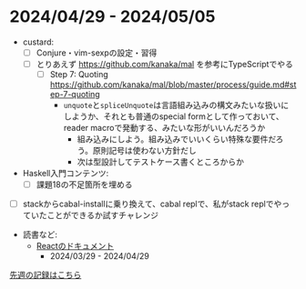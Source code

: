 # 2024/04/29 - 2024/05/05

- custard:
    - [ ] Conjure・vim-sexpの設定・習得
    - [ ] とりあえず <https://github.com/kanaka/mal> を参考にTypeScriptでやる
        - [ ] Step 7: Quoting <https://github.com/kanaka/mal/blob/master/process/guide.md#step-7-quoting>
            - `unquote`と`spliceUnquote`は言語組み込みの構文みたいな扱いにしようか、それとも普通のspecial formとして作っておいて、reader macroで発動する、みたいな形がいいんだろうか
                - 組み込みにしよう。組み込みでいいくらい特殊な要件だろう。原則記号は使わない方針だし
                - 次は型設計してテストケース書くところからか
- Haskell入門コンテンツ:
    - [ ] 課題18の不足箇所を埋める
- [ ] stackからcabal-installに乗り換えて、cabal replで、私がstack replでやっていたことができるか試すチャレンジ
- 読書など:
    - [Reactのドキュメント](https://ja.react.dev/learn)
        - 2024/03/29 - 2024/04/29

[先週の記録はこちら](https://github.com/igrep/daily-commits/blob/2e75620cb27f69c35c8dfe1bb80b0de14b2934de/yesterday.md)
